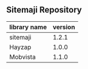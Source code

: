Sitemaji Repository
--

|library name|version|
|---|---|
|sitemaji|1.2.1|
|Hayzap|1.0.0|
|Mobvista|1.1.0|